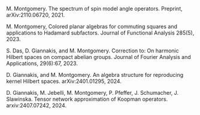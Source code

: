 M. Montgomery. The spectrum of spin model angle operators.
Preprint, arXiv:2110.06720, 2021.

M. Montgomery, Colored planar algebras for commuting squares and applications to Hadamard subfactors. Journal of Functional Analysis 285(5), 2023.

S. Das, D. Giannakis, and M. Montgomery. Correction to: On harmonic Hilbert spaces
on compact abelian groups. Journal of Fourier Analysis and Applications, 29(6):67, 2023.

D. Giannakis, and M. Montgomery. An algebra structure for reproducing kernel Hilbert spaces. arXiv:2401.01295, 2024.

D. Giannakis, M. Jebelli, M. Montgomery, P. Pfeffer, J. Schumacher, J. Slawinska. Tensor network approximation of Koopman operators. arxiv:2407.07242, 2024.

